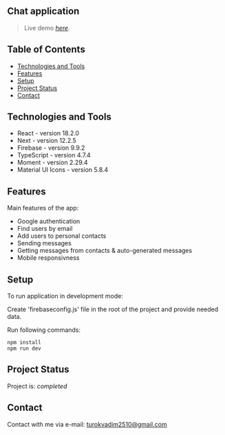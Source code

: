 ## Chat application
> Live demo
>  [_here_](https://chat-erpktcwcs-vadimturok.vercel.app/). 

## Table of Contents
* [Technologies and Tools]()
* [Features](#features)
* [Setup](#setup)
* [Project Status](#project-status)
* [Contact](#contact)
<!-- * [License](#license) -->


## Technologies and Tools
- React - version 18.2.0
- Next - version 12.2.5
- Firebase - version 9.9.2
- TypeScript - version 4.7.4
- Moment - version 2.29.4
- Material UI Icons - version 5.8.4


## Features
Main features of the app:
- Google authentication
- Find users by email
- Add users to personal contacts
- Sending messages
- Getting messages from contacts & auto-generated messages
- Mobile responsivness



## Setup
To run application in development mode:

Create 'firebaseconfig.js' file in the root of the project and provide needed data.

Run following commands:

```
npm install
npm run dev
```

## Project Status
Project is: _completed_


## Contact
Contact with me via e-mail: turokvadim2510@gmail.com
